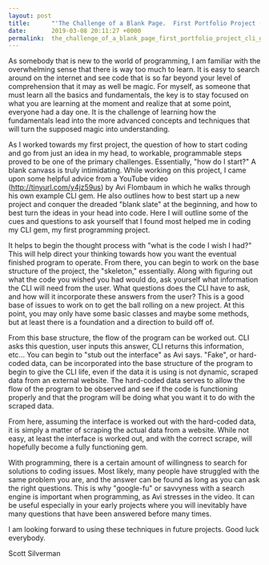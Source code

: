 ```yaml
---
layout: post
title:      "'The Challenge of a Blank Page.  First Portfolio Project (CLI Gem).'"
date:       2019-03-08 20:11:27 +0000
permalink:  the_challenge_of_a_blank_page_first_portfolio_project_cli_gem
---
```



As somebody that is new to the world of programming, I am familiar with the overwhelming sense that there is way too much to learn. It is easy to search around on the internet and see code that is so far beyond your level of comprehension that it may as well be magic. For myself, as someone that must learn all the basics and fundamentals, the key is to stay focused on what you are learning at the moment and realize that at some point, everyone had a day one. It is the challenge of learning how the fundamentals lead into the more advanced concepts and techniques that will turn the supposed magic into understanding.

As I worked towards my first project, the question of how to start coding and go from just an idea in my head, to workable, programmable steps proved to be one of the primary challenges. Essentially, "how do I start?" A blank canvass is truly intimidating. While working on this project, I came upon some helpful advice from a YouTube video (http://tinyurl.com/y4jz59us) by Avi Flombaum in which he walks through his own example CLI gem. He also outlines how to best start up a new project and conquer the dreaded "blank slate" at the beginning, and how to best turn the ideas in your head into code. Here I will outline some of the cues and questions to ask yourself that I found most helped me in coding my CLI gem, my first programming project.

It helps to begin the thought process with "what is the code I wish I had?" This will help direct your thinking towards how you want the eventual finished program to operate. From there, you can begin to work on the base structure of the project, the "skeleton," essentially. Along with figuring out what the code you wished you had would do, ask yourself what information the CLI will need from the user. What questions does the CLI have to ask, and how will it incorporate these answers from the user? This is a good base of issues to work on to get the ball rolling on a new project. At this point, you may only have some basic classes and maybe some methods, but at least there is a foundation and a direction to build off of.

From this base structure, the flow of the program can be worked out. CLI asks this question, user inputs this answer, CLI returns this information, etc... You can begin to "stub out the interface" as Avi says. "Fake", or hard-coded data, can be incorporated into the base structure of the program to begin to give the CLI life, even if the data it is using is not dynamic, scraped data from an external website. The hard-coded data serves to allow the flow of the program to be observed and see if the code is functioning properly and that the program will be doing what you want it to do with the scraped data. 

From here, assuming the interface is worked out with the hard-coded data, it is simply a matter of scraping the actual data from a website. While not easy, at least the interface is worked out, and with the correct scrape, will hopefully become a fully functioning gem.

With programming, there is a certain amount of willingness to search for solutions to coding issues. Most likely, many people have struggled with the same problem you are, and the answer can be found as long as you can ask the right questions. This is why "google-fu" or savvyness with a search engine is important when programming, as Avi stresses in the video. It can be useful especially in your early projects where you will inevitably have many questions that have been answered before many times.

I am looking forward to using these techniques in future projects. Good luck everybody.

Scott Silverman
